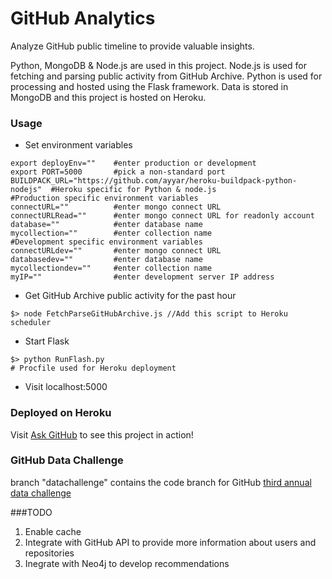GitHub Analytics
===============

Analyze GitHub public timeline to provide valuable insights.

Python, MongoDB & Node.js are used in this project. Node.js is used for fetching and parsing public activity from GitHub Archive. 
Python is used for processing and hosted using the Flask framework. Data is stored in MongoDB and this project is hosted on Heroku.

### Usage
* Set environment variables
````
export deployEnv=""    #enter production or development
export PORT=5000       #pick a non-standard port
BUILDPACK_URL="https://github.com/ayyar/heroku-buildpack-python-nodejs"  #Heroku specific for Python & node.js 
#Production specific environment variables
connectURL=""          #enter mongo connect URL
connectURLRead=""      #enter mongo connect URL for readonly account
database=""            #enter database name
mycollection=""        #enter collection name
#Development specific environment variables
connectURLdev=""       #enter mongo connect URL
databasedev=""         #enter database name
mycollectiondev=""     #enter collection name
myIP=""                #enter development server IP address

```` 
* Get GitHub Archive public activity for the past hour
````
$> node FetchParseGitHubArchive.js //Add this script to Heroku scheduler 
```` 
* Start Flask
````
$> python RunFlash.py
# Procfile used for Heroku deployment
````
* Visit localhost:5000 

### Deployed on Heroku
Visit <a href="http://askgithub.com/">Ask GitHub</a> to see this project in action!

### GitHub Data Challenge
branch "datachallenge" contains the code branch for GitHub <a href="https://github.com/blog/1864-third-annual-github-data-challenge">third annual data challenge</a>


###TODO
1. Enable cache
2. Integrate with GitHub API to provide more information about users and repositories
3. Inegrate with Neo4j to develop recommendations
